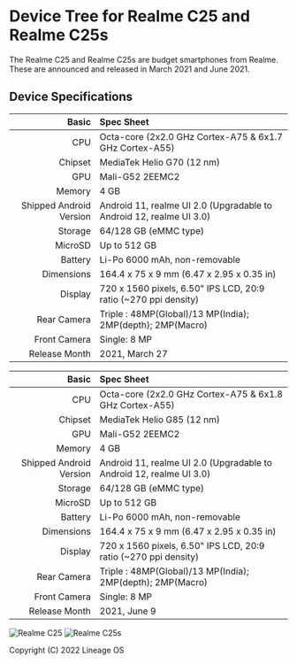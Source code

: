 # Device Tree for Realme C25 and Realme C25s 

The Realme C25 and Realme C25s are budget smartphones from Realme. These are announced and released in March 2021 and June 2021.

## Device Specifications
Basic   | Spec Sheet
-------:|:-------------------------
CPU     | Octa-core (2x2.0 GHz Cortex-A75 & 6x1.7 GHz Cortex-A55)
Chipset | MediaTek Helio G70 (12 nm)
GPU     | Mali-G52 2EEMC2
Memory  | 4 GB
Shipped Android Version | Android 11, realme UI 2.0 (Upgradable to Android 12, realme UI 3.0)
Storage | 64/128 GB (eMMC type)
MicroSD | Up to 512 GB 
Battery | Li-Po 6000 mAh, non-removable
Dimensions | 164.4 x 75 x 9 mm (6.47 x 2.95 x 0.35 in)
Display | 720 x 1560 pixels, 6.50" IPS LCD, 20:9 ratio (~270 ppi density)
Rear Camera  | Triple : 48MP(Global)/13 MP(India); 2MP(depth); 2MP(Macro)
Front Camera | Single: 8 MP
Release Month | 2021, March 27

Basic   | Spec Sheet
-------:|:-------------------------
CPU     | Octa-core (2x2.0 GHz Cortex-A75 & 6x1.8 GHz Cortex-A55)
Chipset | MediaTek Helio G85 (12 nm)
GPU     | Mali-G52 2EEMC2
Memory  | 4 GB
Shipped Android Version | Android 11, realme UI 2.0 (Upgradable to Android 12, realme UI 3.0)
Storage | 64/128 GB (eMMC type)
MicroSD | Up to 512 GB 
Battery | Li-Po 6000 mAh, non-removable
Dimensions | 164.4 x 75 x 9 mm (6.47 x 2.95 x 0.35 in)
Display | 720 x 1560 pixels, 6.50" IPS LCD, 20:9 ratio (~270 ppi density)
Rear Camera  | Triple : 48MP(Global)/13 MP(India); 2MP(depth); 2MP(Macro)
Front Camera | Single: 8 MP
Release Month | 2021, June 9

![Realme C25](https://fdn2.gsmarena.com/vv/pics/realme/realme-c25-1.jpg "Realme C25")
![Realme C25s](https://fdn2.gsmarena.com/vv/pics/realme/realme-c25s-1.jpg "Realme C25s")

Copyright (C) 2022 Lineage OS